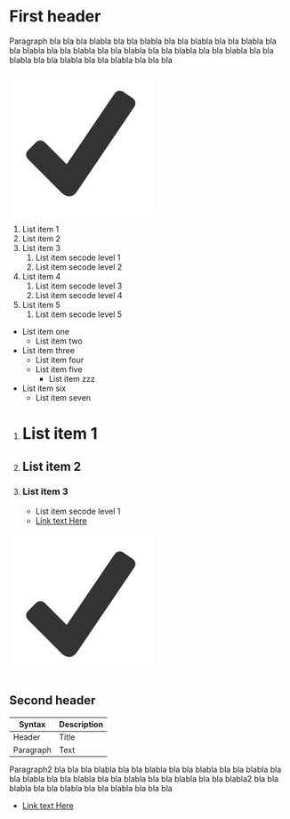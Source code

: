 # First header

Paragraph  bla bla bla blabla bla bla blabla bla bla blabla bla bla blabla bla bla blabla bla bla blabla bla bla blabla bla bla blabla bla bla
blabla bla bla blabla bla bla blabla bla bla blabla bla bla bla

![Picture alt1](image2.png "Picture title1")


1. List item 1
2. List item 2
3. List item 3
   1. List item secode level 1
   2. List item secode level 2
4. List item 4
   1. List item secode level 3
   2. List item secode level 4
5. List item 5
   1. List item secode level 5

- List item one
  - List item two
- List item three
  - List item four
  - List item five
    - List item zzz
- List item six
  - List item seven




1. # List item 1
2. ## List item 2
3. ### List item 3
   - List item secode level 1
   - [Link text Here](https://link-url-here.org)



![Picture alt1](image2.png "Picture title1")


## Second header

| Syntax      | Description |
| ----------- | ----------- |
| Header      | Title       |
| Paragraph   | Text        |

Paragraph2  bla bla bla blabla bla bla blabla bla bla blabla bla bla blabla bla bla blabla bla bla blabla bla bla blabla bla bla blabla bla bla
blabla2 bla bla blabla bla bla blabla bla bla blabla bla bla bla

- [Link text Here](https://link-url-here.org)